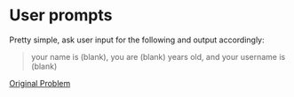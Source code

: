 # User prompts

Pretty simple, ask user input for the following and output accordingly:

> your name is (blank), you are (blank) years old, and your username is (blank)

[Original Problem](https://www.reddit.com/r/dailyprogrammer/comments/pih8x/easy_challenge_1/)
